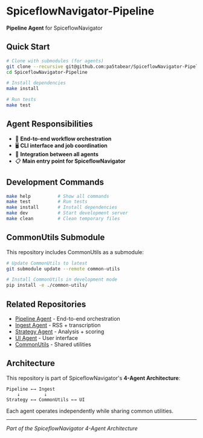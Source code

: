 # SpiceflowNavigator-Pipeline

**Pipeline Agent** for SpiceflowNavigator

## Quick Start

```bash
# Clone with submodules (for agents)
git clone --recursive git@github.com:pa5tabear/SpiceflowNavigator-Pipeline.git
cd SpiceflowNavigator-Pipeline

# Install dependencies
make install

# Run tests
make test
```

## Agent Responsibilities

- 🎯 **End-to-end workflow orchestration**
- 🖥️ **CLI interface and job coordination**
- 🔗 **Integration between all agents**
- 📋 **Main entry point for SpiceflowNavigator**

## Development Commands

```bash
make help          # Show all commands
make test          # Run tests
make install       # Install dependencies  
make dev           # Start development server
make clean         # Clean temporary files
```


## CommonUtils Submodule

This repository includes CommonUtils as a submodule:

```bash
# Update CommonUtils to latest
git submodule update --remote common-utils

# Install CommonUtils in development mode
pip install -e ./common-utils/
```

## Related Repositories

- [Pipeline Agent](git@github.com:pa5tabear/SpiceflowNavigator-Pipeline) - End-to-end orchestration
- [Ingest Agent](git@github.com:pa5tabear/SpiceflowNavigator-Ingest) - RSS + transcription
- [Strategy Agent](git@github.com:pa5tabear/SpiceflowNavigator-Strategy) - Analysis + scoring
- [UI Agent](git@github.com:pa5tabear/SpiceflowNavigator-UI) - User interface
- [CommonUtils](git@github.com:pa5tabear/SpiceflowNavigator-CommonUtils) - Shared utilities

## Architecture

This repository is part of SpiceflowNavigator's **4-Agent Architecture**:

```
Pipeline ←→ Ingest
    ↓         ↓
Strategy ←→ CommonUtils ←→ UI
```

Each agent operates independently while sharing common utilities.

---
*Part of the SpiceflowNavigator 4-Agent Architecture*
